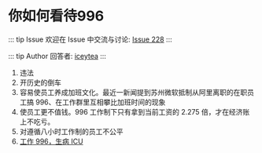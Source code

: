# 你如何看待996



::: tip Issue 
 欢迎在 Issue 中交流与讨论: [Issue 228](https://github.com/shfshanyue/Daily-Question/issues/228) 
:::

::: tip Author 
回答者: [iceytea](https://github.com/iceytea) 
:::

1. 违法
2. 开历史的倒车
3. 容易使员工养成加班文化。最近一新闻提到苏州微软抵制从阿里离职的在职员工搞 996、在工作群里互相攀比加班时间的现象
4. 使员工更不值钱。996 工作制下只有拿到当前工资的 2.275 倍，才在经济账上不吃亏。
5. 对遵循八小时工作制的员工不公平
6. [工作 996，生病 ICU](https://996.icu/#/zh_CN)